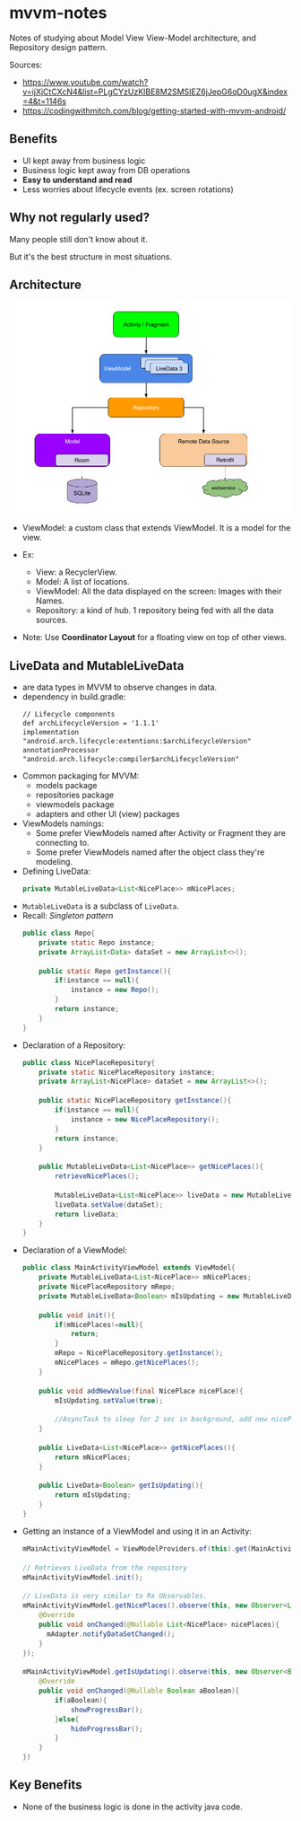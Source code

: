 # mvvm-notes
Notes of studying about Model View View-Model architecture, and Repository design pattern.

Sources:
  * https://www.youtube.com/watch?v=ijXjCtCXcN4&list=PLgCYzUzKIBE8M2SMSIEZ6jJepG6qD0ugX&index=4&t=1146s
  * https://codingwithmitch.com/blog/getting-started-with-mvvm-android/

## Benefits
  * UI kept away from business logic
  * Business logic kept away from DB operations
  * **Easy to understand and read**
  * Less worries about lifecycle events (ex. screen rotations)

## Why not regularly used?
Many people still don't know about it.

But it's the best structure in most situations.

## Architecture
![mvvm_architecture.png](mvvm_architecture.png)
  * ViewModel: a custom class that extends ViewModel. It is a model for the view.
  * Ex:
    * View: a RecyclerView.
    * Model: A list of locations.
    * ViewModel: All the data displayed on the screen: Images with their Names.
    * Repository: a kind of hub. 1 repository being fed with all the data sources.

  * Note: Use **Coordinator Layout** for a floating view on top of other views.

## LiveData and MutableLiveData
  * are data types in MVVM to observe changes in data.
  * dependency in build.gradle:
    ```
    // Lifecycle components
    def archLifecycleVersion = '1.1.1'
    implementation "android.arch.lifecycle:extentions:$archLifecycleVersion"
    annotationProcessor "android.arch.lifecycle:compiler$archLifecycleVersion"
    ```
  * Common packaging for MVVM:
    * models package
    * repositories package
    * viewmodels package
    * adapters and other UI (view) packages
  * ViewModels namings:
    * Some prefer ViewModels named after Activity or Fragment they are connecting to.
    * Some prefer ViewModels named after the object class they're modeling.
  * Defining LiveData:
    ```java
    private MutableLiveData<List<NicePlace>> mNicePlaces;
    ```
  * `MutableLiveData` is a subclass of `LiveData`.
  * Recall: *Singleton pattern*
    ```java
    public class Repo{
        private static Repo instance;
        private ArrayList<Data> dataSet = new ArrayList<>();

        public static Repo getInstance(){
            if(instance == null){
                instance = new Repo();
            }
            return instance;
        }
    }
    ```
  * Declaration of a Repository:
    ```java
    public class NicePlaceRepository{
        private static NicePlaceRepository instance;
        private ArrayList<NicePlace> dataSet = new ArrayList<>();

        public static NicePlaceRepository getInstance(){
            if(instance == null){
                instance = new NicePlaceRepository();
            }
            return instance;
        }

        public MutableLiveData<List<NicePlace>> getNicePlaces(){
            retrieveNicePlaces();

            MutableLiveData<List<NicePlace>> liveData = new MutableLiveData<>();
            liveData.setValue(dataSet);
            return liveData;
        }
    }
    ```
  * Declaration of a ViewModel:
    ```java
    public class MainActivityViewModel extends ViewModel{
        private MutableLiveData<List<NicePlace>> mNicePlaces;
        private NicePlaceRepository mRepo;
        private MutableLiveData<Boolean> mIsUpdating = new MutableLiveData<>();

        public void init(){
            if(mNicePlaces!=null){
                return;
            }
            mRepo = NicePlaceRepository.getInstance();
            mNicePlaces = mRepo.getNicePlaces();
        }

        public void addNewValue(final NicePlace nicePlace){
            mIsUpdating.setValue(true);

            //AsyncTask to sleep for 2 sec in background, add new nicePlace to mNicePlaces and setting mIsUpdating to false
        }

        public LiveData<List<NicePlace>> getNicePlaces(){
            return mNicePlaces;
        }

        public LiveData<Boolean> getIsUpdating(){
            return mIsUpdating;
        }
    }
    ```
  * Getting an instance of a ViewModel and using it in an Activity:
    ```java
    mMainActivityViewModel = ViewModelProviders.of(this).get(MainActivityViewModel.class);

    // Retrieves LiveData from the repository
    mMainActivityViewModel.init();

    // LiveData is very similar to Rx Observables.
    mMainActivityViewModel.getNicePlaces().observe(this, new Observer<List<NicePlace>>(){
        @Override
        public void onChanged(@Nullable List<NicePlace> nicePlaces){
          mAdapter.notifyDataSetChanged();
        }
    });

    mMainActivityViewModel.getIsUpdating().observe(this, new Observer<Boolean>(){
        @Override
        public void onChanged(@Nullable Boolean aBoolean){
            if(aBoolean){
                showProgressBar();
            }else{
                hideProgressBar();
            }
        }
    })
    ```

## Key Benefits
  * None of the business logic is done in the activity java code.
